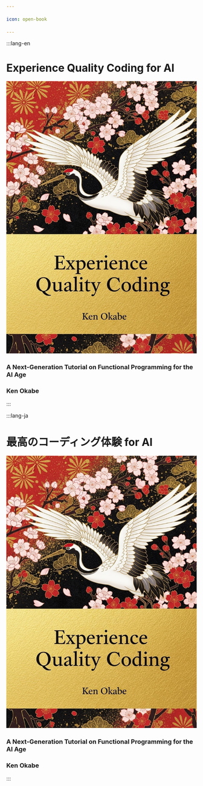 ```yaml
---

icon: open-book

---
```


:::lang-en

# Experience Quality Coding for AI

[![BookCover](https://raw.githubusercontent.com/ken-okabe/web-images5/main/img_1747815008747.png)](https://ken-okabe.github.io/en/book/unit-0/section-0/0-about-unit/)

### A Next-Generation Tutorial on Functional Programming for the AI Age

### Ken Okabe


:::

:::lang-ja

# 最高のコーディング体験 for AI

[![BookCover](https://raw.githubusercontent.com/ken-okabe/web-images5/main/img_1747815008747.png)](https://ken-okabe.github.io/en/book/unit-0/section-0/0-about-unit/)

### A Next-Generation Tutorial on Functional Programming for the AI Age

### Ken Okabe

:::
